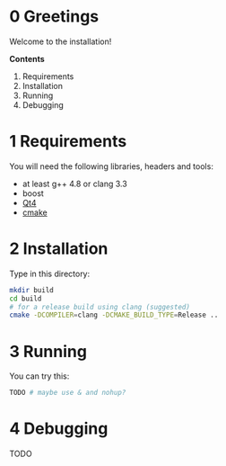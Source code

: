 # 0 Greetings
Welcome to the installation!

**Contents**

  1. Requirements
  2. Installation
  3. Running
  4. Debugging

# 1 Requirements
You will need the following libraries, headers and tools:
  * at least g++ 4.8 or clang 3.3
  * boost
  * [Qt4](http://www.qt.io/)
  * [cmake](http://www.cmake.org/)

# 2 Installation
Type in this directory:
```sh
mkdir build
cd build
# for a release build using clang (suggested)
cmake -DCOMPILER=clang -DCMAKE_BUILD_TYPE=Release ..
```

# 3 Running
You can try this:
```sh
TODO # maybe use & and nohup?
```

# 4 Debugging
TODO

